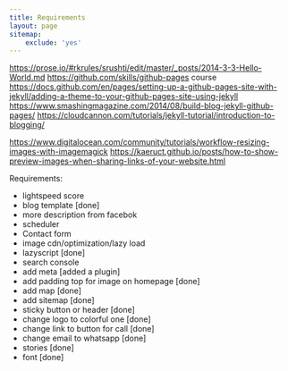 ```yaml
---
title: Requirements
layout: page
sitemap: 
    exclude: 'yes'
---
```


https://prose.io/#rkrules/srushti/edit/master/_posts/2014-3-3-Hello-World.md
https://github.com/skills/github-pages  course
https://docs.github.com/en/pages/setting-up-a-github-pages-site-with-jekyll/adding-a-theme-to-your-github-pages-site-using-jekyll
https://www.smashingmagazine.com/2014/08/build-blog-jekyll-github-pages/
https://cloudcannon.com/tutorials/jekyll-tutorial/introduction-to-blogging/

https://www.digitalocean.com/community/tutorials/workflow-resizing-images-with-imagemagick
https://kaeruct.github.io/posts/how-to-show-preview-images-when-sharing-links-of-your-website.html


Requirements:
- lightspeed score
- blog template [done]
- more description from facebok
- scheduler
- Contact form
- image cdn/optimization/lazy load
- lazyscript [done]
- search console
- add meta [added a plugin]
- add padding top for image on homepage [done]
- add map [done]
- add sitemap [done]
- sticky button or header [done]
- change logo to colorful one [done]
- change link to button for call [done]
- change email to whatsapp [done]
- stories [done]
- font [done]
